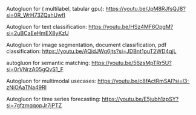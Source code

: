 Autogluon for ( multilabel, tabular gpu): https://youtu.be/JpM8RJfsQJ8?si=0R_WrH73ZQahUwfI

Autogluon for text classification: https://youtu.be/HSz4MF6OpgM?si=2uBCaEeHmEX8yKzU

Autogluon for image segmentation, document classification, pdf classification: https://youtu.be/AQidJWq6jts?si=JDBnt1puT2WD4qjL

autogluon for semantic matching: https://youtu.be/56zsMpTRr5U?si=0rVNrzA05gQvS1_F

Autogluon for multimodal usecases: https://youtu.be/c8fActRmSAI?si=l3-zNiOAaTNa49Rl

Autogluon for time series forecasting: https://youtu.be/E5jubh1zpSY?si=7gfzmqqopJr7jPTZ
